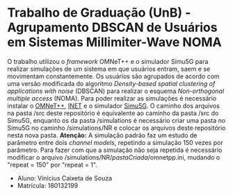 ﻿# Trabalho de Graduação (UnB) - Agrupamento DBSCAN de Usuários em Sistemas Millimiter-Wave NOMA
O trabalho utilizou o _framework_ OMNeT++ e o simulador Simu5G para realizar simulações de um sistema em que usuários entram, saem e se movimentam constantemente. Os usuários são agrupados de acordo com uma versão modificada do algoritmo _Density-based spatial clustering of applications with noise_ (DBSCAN) para realizar o esquema _Non-orthogonal multiple access_ (NOMA).
Para poder realizar as simulações é necessário instalar o [OMNeT++](https://omnetpp.org/), [INET](https://inet.omnetpp.org/) e o simulador [Simu5G](http://simu5g.org/install.html). O caminho dos arquivos na pasta /src deste repositório é equivalente ao caminho da pasta /src do Simu5G, enquanto os da pasta /simulations é necessário criar uma pasta no Simu5G no caminho /simulations/NR e colocar os arquivos deste repositório nesta nova pasta.
**Atenção:** A simulação padrão faz um estudo de parâmetro entre dois _channel models_, repetindo a simulação 150 vezes por parâmetro. Para fazer com que a simulação não seja repetida é necessário modificar o arquivo /simulations/NR/_pastaCriada_/omnetpp.ini, mudando o "repeat = 150" por "repeat = 1".
- Aluno: Vinícius Caixeta de Souza
- Matrícula: 180132199